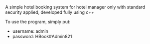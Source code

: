 A simple hotel booking system for hotel manager only with standard security applied, developed fully using c++

To use the program, simply put:
- username: admin
- password: HBook#Admin821

